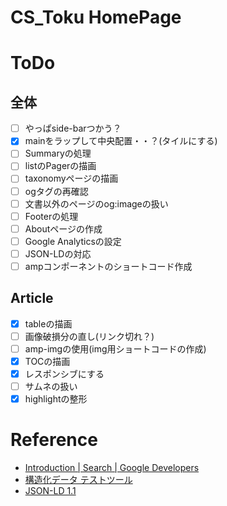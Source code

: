 
# CS_Toku HomePage

# ToDo

## 全体

- [ ] やっぱside-barつかう？
- [x] mainをラップして中央配置・・？(タイルにする)
- [ ] Summaryの処理
- [ ] listのPagerの描画
- [ ] taxonomyページの描画
- [ ] ogタグの再確認
- [ ] 文書以外のページのog:imageの扱い
- [ ] Footerの処理
- [ ] Aboutページの作成
- [ ] Google Analyticsの設定
- [ ] JSON-LDの対応
- [ ] ampコンポーネントのショートコード作成

## Article

- [x] tableの描画
- [ ] 画像破損分の直し(リンク切れ？)
- [ ] amp-imgの使用(img用ショートコードの作成)
- [x] TOCの描画
- [x] レスポンシブにする
- [ ] サムネの扱い
- [x] highlightの整形

# Reference

- [Introduction | Search | Google Developers](https://developers.google.com/search/docs/guides/)
- [構造化データ テストツール](https://search.google.com/structured-data/testing-tool/u/0/)
- [JSON-LD 1.1](https://json-ld.org/spec/latest/json-ld/)
